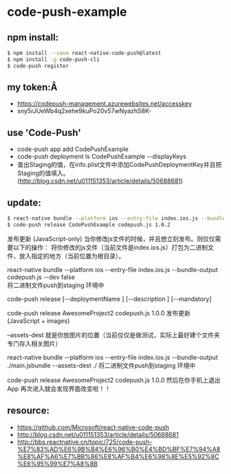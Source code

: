 # code-push-example
## npm install:
```bash
$ npm install --save react-native-code-push@latest
$ npm install -g code-push-cli
$ code-push register
```

## my token:Â
- https://codepush-management.azurewebsites.net/accesskey
- sny5rJUeWb4q2xehe9kuPo20v57wNyazhS8K-

## use 'Code-Push'
+ code-push app add CodePushExample
+ code-push deployment ls CodePushExample --displayKeys
+ 查出Staging的值，在info.plist文件中添加CodePushDeploymentKey并且把Staging的值填入。(http://blog.csdn.net/u011151353/article/details/50688681)


## update:
```bash
$ react-native bundle --platform ios --entry-file index.ios.js --bundle-output codepush.js --dev false
$ code-push release CodePushExample codepush.js 1.0.2
```

发布更新 (JavaScript-only)
当你修改js文件的时候，并且想立刻发布。则仅仅需要以下的操作：
将你修改的js文件（当前文件是index.ios.js）打包为二进制文件，放入指定的地方（当前位置为根目录）。

react-native bundle --platform ios --entry-file index.ios.js --bundle-output codepush.js --dev false    
将二进制文件push到staging 环境中

code-push release <appName> <updateContents> <targetBinaryVersion>
[--deploymentName <deploymentName>]
[--description <description>]
[--mandatory]

code-push release AwesomeProject2  codepush.js 1.0.0
发布更新 (JavaScript + images)

–assets-dest 就是你放图片的位置（当前仅仅是做测试，实际上最好建个文件夹专门存入相关图片）

react-native bundle --platform ios --entry-file index.ios.js --bundle-output ./main.jsbundle --assets-dest ./
将二进制文件push到staging 环境中

code-push release AwesomeProject2  codepush.js 1.0.0
然后在你手机上退出App 再次进入就会发现界面改变啦！！

## resource:
+ https://github.com/Microsoft/react-native-code-push
+ http://blog.csdn.net/u011151353/article/details/50688681
+ http://bbs.reactnative.cn/topic/725/code-push-%E7%83%AD%E6%9B%B4%E6%96%B0%E4%BD%BF%E7%94%A8%E8%AF%A6%E7%BB%86%E8%AF%B4%E6%98%8E%E5%92%8C%E6%95%99%E7%A8%8B
